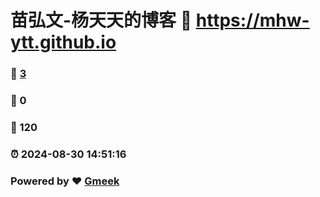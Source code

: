 # 苗弘文-杨天天的博客 :link: https://mhw-ytt.github.io 
### :page_facing_up: [3](https://mhw-ytt.github.io/tag.html) 
### :speech_balloon: 0 
### :hibiscus: 120 
### :alarm_clock: 2024-08-30 14:51:16 
### Powered by :heart: [Gmeek](https://github.com/Meekdai/Gmeek)
